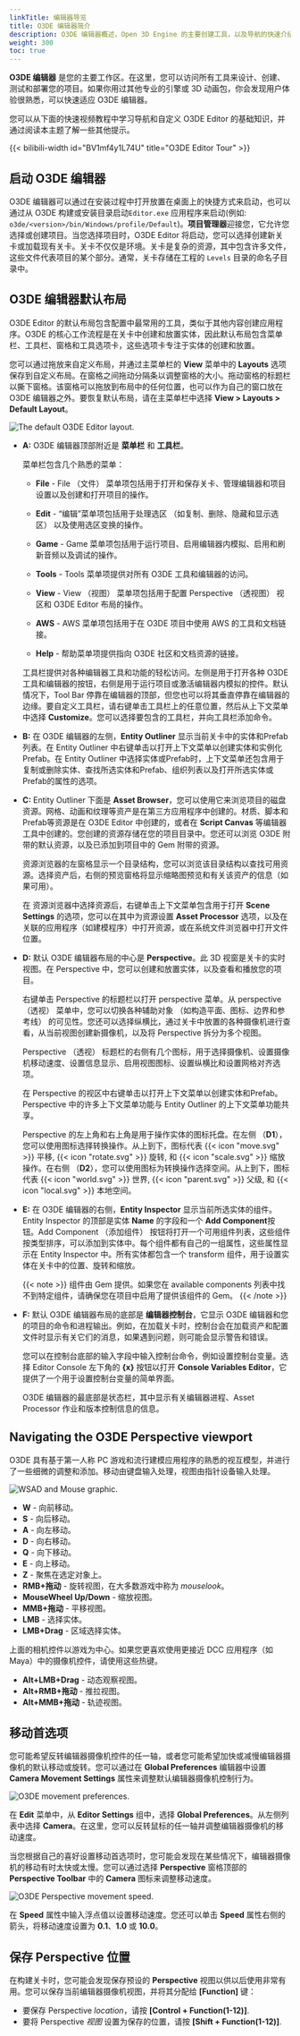 ```yaml
---
linkTitle: 编辑器导览
title: O3DE 编辑器简介
description: O3DE 编辑器概述，Open 3D Engine 的主要创建工具，以及导航的快速介绍。
weight: 300
toc: true
---
```


**O3DE 编辑器** 是您的主要工作区。在这里，您可以访问所有工具来设计、创建、测试和部署您的项目。如果你用过其他专业的引擎或 3D 动画包，你会发现用户体验很熟悉，可以快速适应 O3DE 编辑器。

您可以从下面的快速视频教程中学习导航和自定义 O3DE Editor 的基础知识，并通过阅读本主题了解一些其他提示。

{{< bilibili-width id="BV1mf4y1L74U" title="O3DE Editor Tour" >}}

## 启动 O3DE 编辑器

O3DE 编辑器可以通过在安装过程中打开放置在桌面上的快捷方式来启动，也可以通过从 O3DE 构建或安装目录启动`Editor.exe` 应用程序来启动(例如: `o3de/<version>/bin/Windows/profile/Default`)。**项目管理器**迎接您，它允许您选择或创建项目。当您选择项目时，O3DE Editor 将启动，您可以选择创建新关卡或加载现有关卡。关卡不仅仅是环境。关卡是复杂的资源，其中包含许多文件，这些文件代表项目的某个部分。通常，关卡存储在工程的 `Levels` 目录的命名子目录中。

## O3DE 编辑器默认布局

O3DE Editor 的默认布局包含配置中最常用的工具，类似于其他内容创建应用程序。O3DE 的核心工作流程是在关卡中创建和放置实体，因此默认布局包含菜单栏、工具栏、窗格和工具选项卡，这些选项卡专注于实体的创建和放置。

您可以通过拖放来自定义布局，并通过主菜单栏的 **View** 菜单中的 **Layouts** 选项保存到自定义布局。在窗格之间拖动分隔条以调整窗格的大小。拖动窗格的标题栏以撕下窗格。该窗格可以拖放到布局中的任何位置，也可以作为自己的窗口放在 O3DE 编辑器之外。要恢复默认布局，请在主菜单栏中选择 **View > Layouts > Default Layout**。

![The default O3DE Editor layout.](/images/welcome-guide/ui-editor-labeled.png)

* **A:** O3DE 编辑器顶部附近是 **菜单栏** 和 **工具栏**。

   菜单栏包含几个熟悉的菜单：

   * **File** - File （文件） 菜单项包括用于打开和保存关卡、管理编辑器和项目设置以及创建和打开项目的操作。

   * **Edit** - “编辑”菜单项包括用于处理选区 （如复制、删除、隐藏和显示选区） 以及使用选区变换的操作。

   * **Game** - Game 菜单项包括用于运行项目、启用编辑器内模拟、启用和刷新音频以及调试的操作。

   * **Tools** - Tools 菜单项提供对所有 O3DE 工具和编辑器的访问。

   * **View** - View （视图） 菜单项包括用于配置 Perspective （透视图） 视区和 O3DE Editor 布局的操作。

   * **AWS** - AWS 菜单项包括用于在 O3DE 项目中使用 AWS 的工具和文档链接。

   * **Help** - 帮助菜单项提供指向 O3DE 社区和文档资源的链接。

   工具栏提供对各种编辑器工具和功能的轻松访问。左侧是用于打开各种 O3DE 工具和编辑器的按钮，右侧是用于运行项目或激活编辑器内模拟的控件。默认情况下，Tool Bar 停靠在编辑器的顶部，但您也可以将其垂直停靠在编辑器的边缘。要自定义工具栏，请右键单击工具栏上的任意位置，然后从上下文菜单中选择 **Customize**。您可以选择要包含的工具栏，并向工具栏添加命令。

* **B:** 在 O3DE 编辑器的左侧，**Entity Outliner** 显示当前关卡中的实体和Prefab列表。在 Entity Outliner 中右键单击以打开上下文菜单以创建实体和实例化Prefab。在 Entity Outliner 中选择实体或Prefab时，上下文菜单还包含用于复制或删除实体、查找所选实体和Prefab、组织列表以及打开所选实体或Prefab的属性的选项。

* **C:** Entity Outliner 下面是 **Asset Browser**，您可以使用它来浏览项目的磁盘资源。网格、动画和纹理等资产是在第三方应用程序中创建的。材质、脚本和Prefab等资源是在 O3DE Editor 中创建的，或者在 **Script Canvas** 等编辑器工具中创建的。您创建的资源存储在您的项目目录中。您还可以浏览 O3DE 附带的默认资源，以及已添加到项目中的 Gem 附带的资源。

   资源浏览器的左窗格显示一个目录结构，您可以浏览该目录结构以查找可用资源。选择资产后，右侧的预览窗格将显示缩略图预览和有关该资产的信息（如果可用）。

   在 资源浏览器中选择资源后，右键单击上下文菜单包含用于打开 **Scene Settings** 的选项，您可以在其中为资源设置 **Asset Processor** 选项，以及在关联的应用程序（如建模程序）中打开资源，或在系统文件浏览器中打开文件位置。

* **D:** 默认 O3DE 编辑器布局的中心是 **Perspective**。此 3D 视窗是关卡的实时视图。在 Perspective 中，您可以创建和放置实体，以及查看和播放您的项目。

   右键单击 Perspective 的标题栏以打开 perspective 菜单。从 perspective （透视） 菜单中，您可以切换各种辅助对象 （如构造平面、图标、边界和参考线） 的可见性。您还可以选择纵横比，通过关卡中放置的各种摄像机进行查看，从当前视图创建新摄像机，以及将 Perspective 拆分为多个视图。

   Perspective （透视） 标题栏的右侧有几个图标，用于选择摄像机、设置摄像机移动速度、设置信息显示、启用视图图标、设置纵横比和设置网格对齐选项。

   在 Perspective 的视区中右键单击以打开上下文菜单以创建实体和Prefab。Perspective 中的许多上下文菜单功能与 Entity Outliner 的上下文菜单功能共享。

   Perspective 的左上角和右上角是用于操作实体的图标托盘。在左侧 （**D1**），您可以使用图标选择转换操作。从上到下，图标代表 {{< icon "move.svg" >}} 平移, {{< icon "rotate.svg" >}} 旋转, 和 {{< icon "scale.svg" >}} 缩放操作。在右侧 （**D2**），您可以使用图标为转换操作选择空间。从上到下，图标代表 {{< icon "world.svg" >}} 世界, {{< icon "parent.svg" >}} 父级, 和 {{< icon "local.svg" >}} 本地空间。

* **E:**  在 O3DE 编辑器的右侧，**Entity Inspector** 显示当前所选实体的组件。Entity Inspector 的顶部是实体 **Name** 的字段和一个 **Add Component**按钮。Add Component （添加组件） 按钮将打开一个可用组件列表，这些组件按类型排序，可以添加到实体中。每个组件都有自己的一组属性，这些属性显示在 Entity Inspector 中。所有实体都包含一个 transform 组件，用于设置实体在关卡中的位置、旋转和缩放。

   {{< note >}}
   组件由 Gem 提供。如果您在 available components 列表中找不到特定组件，请确保您在项目中启用了提供该组件的 Gem。
   {{< /note >}}

* **F:**  默认 O3DE 编辑器布局的底部是 **编辑器控制台**，它显示 O3DE 编辑器和您的项目的命令和进程输出。例如，在加载关卡时，控制台会在加载资产和配置文件时显示有关它们的消息，如果遇到问题，则可能会显示警告和错误。

   您可以在控制台底部的输入字段中输入控制台命令，例如设置控制台变量。选择 Editor Console 左下角的 **{x}** 按钮以打开 **Console Variables Editor**，它提供了一个用于设置控制台变量的简单界面。

   O3DE 编辑器的最底部是状态栏，其中显示有关编辑器进程、Asset Processor 作业和版本控制信息的信息。

## Navigating the O3DE Perspective viewport

O3DE 具有基于第一人称 PC 游戏和流行建模应用程序的熟悉的视互模型，并进行了一些细微的调整和添加。移动由键盘输入处理，视图由指针设备输入处理。

![WSAD and Mouse graphic.](/images/welcome-guide/wg-WASD.png)

* **W** - 向前移动。
* **S** - 向后移动。
* **A** - 向左移动。
* **D** - 向右移动。
* **Q** - 向下移动。
* **E** - 向上移动。
* **Z** - 聚焦在选定对象上。
* **RMB+拖动** - 旋转视图，在大多数游戏中称为 *mouselook*。
* **MouseWheel Up/Down** - 缩放视图。
* **MMB+拖动** - 平移视图。
* **LMB** - 选择实体。
* **LMB+Drag** - 区域选择实体。

上面的相机控件以游戏为中心。如果您更喜欢使用更接近 DCC 应用程序（如 Maya）中的摄像机控件，请使用这些热键。

* **Alt+LMB+Drag** - 动态观察视图。
* **Alt+RMB+拖动** - 推拉视图。
* **Alt+MMB+拖动** - 轨迹视图。


## 移动首选项

您可能希望反转编辑器摄像机控件的任一轴，或者您可能希望加快或减慢编辑器摄像机的默认移动或旋转。您可以通过在 **Global Preferences** 编辑器中设置 **Camera Movement Settings** 属性来调整默认编辑器摄像机控制行为。

![O3DE movement preferences.](/images/welcome-guide/ui-preferences-movement.png)

在 **Edit** 菜单中，从 **Editor Settings** 组中，选择 **Global Preferences**。从左侧列表中选择 **Camera**。在这里，您可以反转鼠标的任一轴并调整编辑器摄像机的移动速度。

当您根据自己的喜好设置移动首选项时，您可能会发现在某些情况下，编辑器摄像机的移动有时太快或太慢。您可以通过选择 **Perspective** 窗格顶部的 **Perspective Toolbar** 中的 **Camera** 图标来调整移动速度。

![O3DE Perspective movement speed.](/images/welcome-guide/ui-camera-speed.png)

在 **Speed** 属性中输入浮点值以设置移动速度。您还可以单击 **Speed** 属性右侧的箭头，将移动速度设置为 **0.1**、**1.0** 或 **10.0**。

## 保存 Perspective 位置<a name="save-perspective-locations"></a>

在构建关卡时，您可能会发现保存预设的 **Perspective** 视图以供以后使用非常有用。您可以保存当前编辑器摄像机视图，并将其分配给 **[Function]** 键：

* 要保存 Perspective *location*，请按 **[Control + Function(1-12)]**.
* 要将 Perspective *视图* 设置为保存的位置，请按 **[Shift + Function(1-12)]**.
